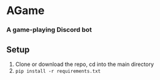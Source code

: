 # AGame
### A game-playing Discord bot

## Setup
1. Clone or download the repo, cd into the main directory
2. `pip install -r requirements.txt`
